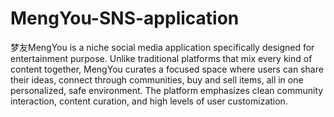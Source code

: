 # MengYou-SNS-application
梦友MengYou is a niche social media application specifically designed for
entertainment purpose. Unlike traditional platforms that mix every kind of content
together, MengYou curates a focused space where users can share their ideas, connect
through communities, buy and sell items, all in one personalized, safe environment.
The platform emphasizes clean community interaction, content curation, and high
levels of user customization.
